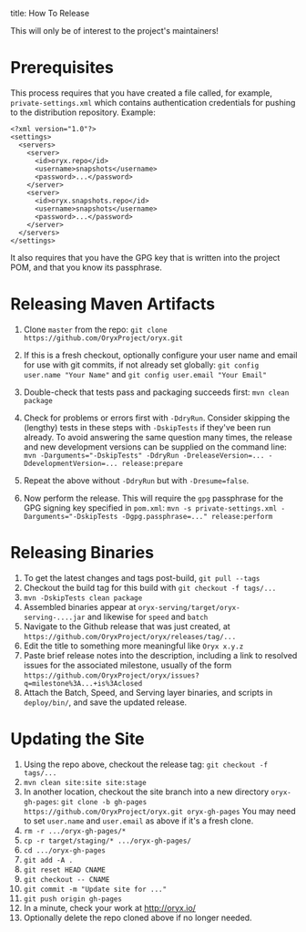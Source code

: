 title: How To Release
  
This will only be of interest to the project's maintainers!

# Prerequisites

This process requires that you have created a file called, for example, `private-settings.xml` which contains authentication credentials for pushing to the distribution repository. Example:

```
<?xml version="1.0"?>
<settings>
  <servers>
    <server>
      <id>oryx.repo</id>
      <username>snapshots</username>
      <password>...</password>
    </server>
    <server>
      <id>oryx.snapshots.repo</id>
      <username>snapshots</username>
      <password>...</password>
    </server>
  </servers>
</settings>
```

It also requires that you have the GPG key that is written into the project POM, and that you know its passphrase.

# Releasing Maven Artifacts

1. Clone `master` from the repo: `git clone https://github.com/OryxProject/oryx.git`

1. If this is a fresh checkout, optionally configure your user name and email for use with git commits, if not already set globally:
`git config user.name "Your Name"` and `git config user.email "Your Email"`

1. Double-check that tests pass and packaging succeeds first: `mvn clean package`

1. Check for problems or errors first with `-DdryRun`. Consider skipping the (lengthy) tests in these steps with `-DskipTests` if they've been run already. To avoid answering the same question many times, the release and new development versions can be supplied on the command line:
`mvn -Darguments="-DskipTests" -DdryRun -DreleaseVersion=... -DdevelopmentVersion=... release:prepare`

1. Repeat the above without `-DdryRun` but with `-Dresume=false`.

1. Now perform the release. This will require the `gpg` passphrase for the GPG signing key specified in `pom.xml`:
`mvn -s private-settings.xml -Darguments="-DskipTests -Dgpg.passphrase=..." release:perform`

# Releasing Binaries

1. To get the latest changes and tags post-build, `git pull --tags`
1. Checkout the build tag for this build with `git checkout -f tags/...`
1. `mvn -DskipTests clean package`
1. Assembled binaries appear at `oryx-serving/target/oryx-serving-....jar` and likewise for `speed` and `batch`
1. Navigate to the Github release that was just created, at `https://github.com/OryxProject/oryx/releases/tag/...`
1. Edit the title to something more meaningful like `Oryx x.y.z`
1. Paste brief release notes into the description, including a link to resolved issues for the associated milestone, usually of the form `https://github.com/OryxProject/oryx/issues?q=milestone%3A...+is%3Aclosed`
1. Attach the Batch, Speed, and Serving layer binaries, and scripts in `deploy/bin/`, and save the updated release.

# Updating the Site

1. Using the repo above, checkout the release tag: `git checkout -f tags/...`
1. `mvn clean site:site site:stage`
1. In another location, checkout the site branch into a new directory `oryx-gh-pages`:
`git clone -b gh-pages https://github.com/OryxProject/oryx.git oryx-gh-pages`
You may need to set `user.name` and `user.email` as above if it's a fresh clone.
1. `rm -r .../oryx-gh-pages/*`
1. `cp -r target/staging/* .../oryx-gh-pages/`
1. `cd .../oryx-gh-pages`
1. `git add -A .`
1. `git reset HEAD CNAME`
1. `git checkout -- CNAME`
1. `git commit -m "Update site for ..."`
1. `git push origin gh-pages`
1. In a minute, check your work at http://oryx.io/
1. Optionally delete the repo cloned above if no longer needed.